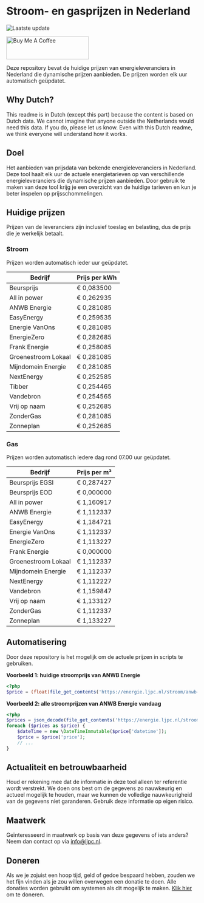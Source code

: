 # Stroom- en gasprijzen in Nederland

![Laatste update](https://img.shields.io/badge/laatste%20update-2024--04--25%2000%3A00%20CET-brightgreen)

<a href="https://www.buymeacoffee.com/Lars-" target="_blank"><img src="https://cdn.buymeacoffee.com/buttons/v2/default-orange.png" alt="Buy Me A Coffee" height="60" style="height: 60px !important;width: 217px !important;" ></a>

Deze repository bevat de huidige prijzen van energieleveranciers in Nederland die dynamische prijzen aanbieden. De prijzen worden elk uur automatisch geüpdatet.

## Why Dutch?

This readme is in Dutch (except this part) because the content is based on Dutch data. We cannot imagine that anyone outside the Netherlands would need this data. If you do, please let us know. Even with this Dutch readme, we think
everyone will understand how it works.

## Doel

Het aanbieden van prijsdata van bekende energieleveranciers in Nederland. Deze tool haalt elk uur de actuele energietarieven op van verschillende energieleveranciers die dynamische prijzen aanbieden. Door gebruik te maken van deze tool
krijg je een overzicht van de huidige tarieven en kun je beter inspelen op prijsschommelingen.

## Huidige prijzen

Prijzen van de leveranciers zijn inclusief toeslag en belasting, dus de prijs die je werkelijk betaalt.

### Stroom

Prijzen worden automatisch ieder uur geüpdatet.

 Bedrijf | Prijs per kWh 
---------|---------------
Beursprijs | € 0,083500
All in power | € 0,262935
ANWB Energie | € 0,281085
EasyEnergy | € 0,259535
Energie VanOns | € 0,281085
EnergieZero | € 0,282685
Frank Energie | € 0,258085
Groenestroom Lokaal | € 0,281085
Mijndomein Energie | € 0,281085
NextEnergy | € 0,252585
Tibber | € 0,254465
Vandebron | € 0,254565
Vrij op naam | € 0,252685
ZonderGas | € 0,281085
Zonneplan | € 0,252685


### Gas

Prijzen worden automatisch iedere dag rond 07.00 uur geüpdatet.

 Bedrijf | Prijs per m³ 
---------|--------------
Beursprijs EGSI | € 0,287427
Beursprijs EOD | € 0,000000
All in power | € 1,160917
ANWB Energie | € 1,112337
EasyEnergy | € 1,184721
Energie VanOns | € 1,112337
EnergieZero | € 1,113227
Frank Energie | € 0,000000
Groenestroom Lokaal | € 1,112337
Mijndomein Energie | € 1,112337
NextEnergy | € 1,112227
Vandebron | € 1,159847
Vrij op naam | € 1,133127
ZonderGas | € 1,112337
Zonneplan | € 1,133227


## Automatisering

Door deze repository is het mogelijk om de actuele prijzen in scripts te gebruiken.

**Voorbeeld 1: huidige stroomprijs van ANWB Energie**

```php
<?php
$price = (float)file_get_contents('https://energie.ljpc.nl/stroom/anwb-energie-nu.txt');

```

**Voorbeeld 2: alle stroomprijzen van ANWB Energie vandaag**

```php
<?php
$prices = json_decode(file_get_contents('https://energie.ljpc.nl/stroom/all-in-power-vandaag.json'),true);
foreach ($prices as $price) {
    $dateTime = new \DateTimeImmutable($price['datetime']);
    $price = $price['price'];
    // ...
}
```

## Actualiteit en betrouwbaarheid

Houd er rekening mee dat de informatie in deze tool alleen ter referentie wordt verstrekt. We doen ons best om de gegevens zo nauwkeurig en actueel mogelijk te houden, maar we kunnen de volledige nauwkeurigheid van de gegevens niet
garanderen. Gebruik deze informatie op eigen risico.

## Maatwerk

Geïnteresseerd in maatwerk op basis van deze gegevens of iets anders? Neem dan contact op
via [info@ljpc.nl](mailto:info@ljpc.nl?subject=Energie%20prijzen).

## Doneren

Als we je zojuist een hoop tijd, geld of gedoe bespaard hebben, zouden we het fijn vinden als je zou willen overwegen een
donatie te doen. Alle donaties worden gebruikt om systemen als dit mogelijk te
maken. [Klik hier](https://www.buymeacoffee.com/Lars-) om te doneren.
